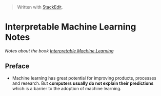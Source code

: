 > Written with [StackEdit](https://stackedit.io/).

# Interpretable Machine Learning Notes

*Notes about the book [Interpretable Machine Learning](https://christophm.github.io/interpretable-ml-book/)*

## Preface

- Machine learning has great potential for improving products, processes and research. But **computers usually do not explain their predictions** which is a barrier to the adoption of machine learning.
<!--stackedit_data:
eyJoaXN0b3J5IjpbLTE3MzM4MDYyNDVdfQ==
-->